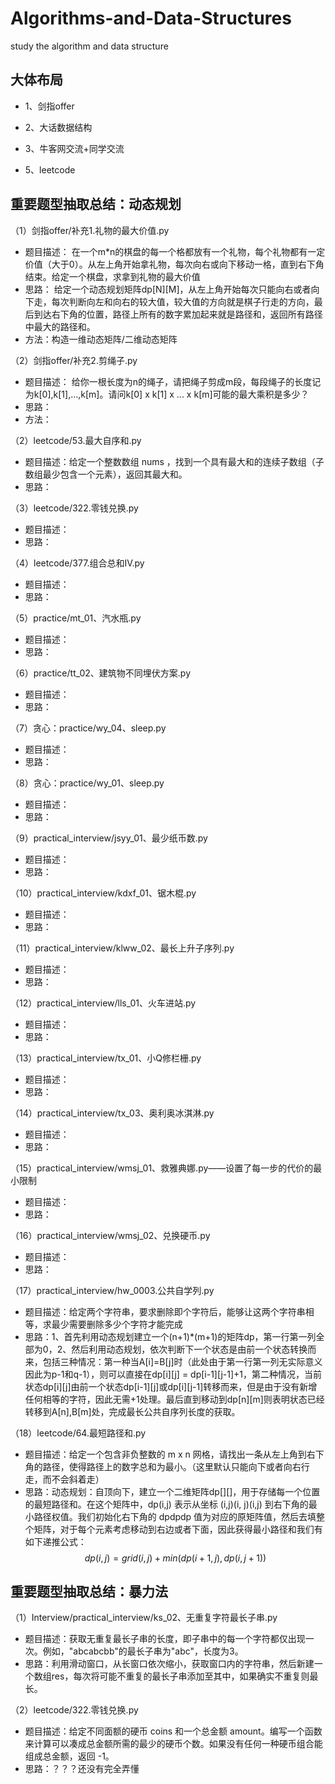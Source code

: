 # Algorithms-and-Data-Structures
study the algorithm and data structure

大体布局
--------------
- 1、剑指offer

- 2、大话数据结构

- 3、牛客网交流+同学交流

- 5、leetcode



重要题型抽取总结：动态规划
-----------------------------------
（1）剑指offer/补充1.礼物的最大价值.py
- 题目描述：
    在一个m*n的棋盘的每一个格都放有一个礼物，每个礼物都有一定价值（大于0）。从左上角开始拿礼物，每次向右或向下移动一格，直到右下角结束。给定一个棋盘，求拿到礼物的最大价值
- 思路：
    给定一个动态规划矩阵dp[N][M]，从左上角开始每次只能向右或者向下走，每次判断向左和向右的较大值，较大值的方向就是棋子行走的方向，最后到达右下角的位置，路径上所有的数字累加起来就是路径和，返回所有路径中最大的路径和。
- 方法：构造一维动态矩阵/二维动态矩阵

（2）剑指offer/补充2.剪绳子.py
- 题目描述：
    给你一根长度为n的绳子，请把绳子剪成m段，每段绳子的长度记为k[0],k[1],...,k[m]。请问k[0] x k[1] x ... x k[m]可能的最大乘积是多少？
- 思路：
- 方法：

（2）leetcode/53.最大自序和.py
- 题目描述：给定一个整数数组 nums ，找到一个具有最大和的连续子数组（子数组最少包含一个元素），返回其最大和。
- 思路：

（3）leetcode/322.零钱兑换.py
- 题目描述：
- 思路：

（4）leetcode/377.组合总和IV.py
- 题目描述：
- 思路：


（5）practice/mt_01、汽水瓶.py
- 题目描述：
- 思路：

（6）practice/tt_02、建筑物不同埋伏方案.py
- 题目描述：
- 思路：

（7）贪心：practice/wy_04、sleep.py
- 题目描述：
- 思路：

（8）贪心：practice/wy_01、sleep.py
- 题目描述：
- 思路：

（9）practical_interview/jsyy_01、最少纸币数.py
- 题目描述：
- 思路：

（10）practical_interview/kdxf_01、锯木棍.py
- 题目描述：
- 思路：

（11）practical_interview/klww_02、最长上升子序列.py
- 题目描述：
- 思路：

（12）practical_interview/lls_01、火车进站.py
- 题目描述：
- 思路：

（13）practical_interview/tx_01、小Q修栏栅.py
- 题目描述：
- 思路：

（14）practical_interview/tx_03、奥利奥冰淇淋.py
- 题目描述：
- 思路：

（15）practical_interview/wmsj_01、救雅典娜.py——设置了每一步的代价的最小限制
- 题目描述：
- 思路：

（16）practical_interview/wmsj_02、兑换硬币.py
- 题目描述：
- 思路：

（17）practical_interview/hw_0003.公共自学列.py
- 题目描述：给定两个字符串，要求删除即个字符后，能够让这两个字符串相等，求最少需要删除多少个字符才能完成
- 思路：1、首先利用动态规划建立一个(n+1)*(m+1)的矩阵dp，第一行第一列全部为0，2、然后利用动态规划，依次判断下一个状态是由前一个状态转换而来，包括三种情况：第一种当A[i]=B[j]时（此处由于第一行第一列无实际意义因此为p-1和q-1），则可以直接在dp[i][j] = dp[i-1][j-1]+1，第二种情况，当前状态dp[i][j]由前一个状态dp[i-1][j]或dp[i][j-1]转移而来，但是由于没有新增任何相等的字符，因此无需+1处理。最后直到移动到dp[n][m]则表明状态已经转移到A[n],B[m]处，完成最长公共自序列长度的获取。

（18）leetcode/64.最短路径和.py
- 题目描述：给定一个包含非负整数的 m x n 网格，请找出一条从左上角到右下角的路径，使得路径上的数字总和为最小。（这里默认只能向下或者向右行走，而不会斜着走）
- 思路：动态规划：自顶向下，建立一个二维矩阵dp[][]，用于存储每一个位置的最短路径和。在这个矩阵中，dp(i,j) 表示从坐标 (i,j)(i, j)(i,j) 到右下角的最小路径权值。我们初始化右下角的 dpdpdp 值为对应的原矩阵值，然后去填整个矩阵，对于每个元素考虑移动到右边或者下面，因此获得最小路径和我们有如下递推公式：
$$dp(i,j) = grid(i,j) + min(dp(i+1, j), dp(i, j+1))$$


重要题型抽取总结：暴力法
--------------------------------

（1）Interview/practical_interview/ks_02、无重复字符最长子串.py
- 题目描述：获取无重复最长子串的长度，即子串中的每一个字符都仅出现一次。例如，"abcabcbb"的最长子串为"abc"，长度为3。
- 思路：利用滑动窗口，从长窗口依次缩小，获取窗口内的字符串，然后新建一个数组res，每次将可能不重复的最长子串添加至其中，如果确实不重复则最长。

（2）leetcode/322.零钱兑换.py
- 题目描述：给定不同面额的硬币 coins 和一个总金额 amount。编写一个函数来计算可以凑成总金额所需的最少的硬币个数。如果没有任何一种硬币组合能组成总金额，返回 -1。
- 思路：？？？还没有完全弄懂






